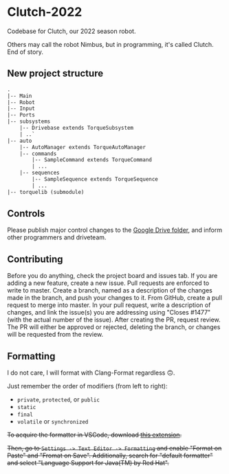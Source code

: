 # Clutch-2022

Codebase for Clutch, our 2022 season robot.

Others may call the robot Nimbus, but in programming, it's called Clutch. End of story.

## New project structure

```txt
.
|-- Main
|-- Robot
|-- Input
|-- Ports
|-- subsystems
    |-- Drivebase extends TorqueSubsystem
    | ..`
|-- auto
    |-- AutoManager extends TorqueAutoManager
    |-- commands
        |-- SampleCommand extends TorqueCommand
        | ...
    |-- sequences
        |-- SampleSequence extends TorqueSequence
        | ...
|-- torquelib (submodule)
```

## Controls

Please publish major control changes to the [Google Drive folder](https://drive.google.com/drive/folders/1bb2S4_d-e_ZlqMYT-pupsMfWWjnk1Fzt), and inform other programmers and driveteam.

## Contributing

Before you do anything, check the project board and issues tab. If you are adding a new feature, create a new issue. Pull requests are enforced to write to master. Create a branch, named as a description of the changes made in the branch, and push your changes to it. From GitHub, create a pull request to merge into master. In your pull request, write a description of changes, and link the issue(s) you are addressing using "Closes #1477" (with the actual number of the issue). After creating the PR, request review. The PR will either be approved or rejected, deleting the branch, or changes will be requested from the review.

## Formatting

I do not care, I will format with Clang-Format regardless 🙃.

Just remember the order of modifiers (from left to right):

- `private`, `protected`, or `public`
- `static`
- `final`
- `volatile` or `synchronized`

~~To acquire the formatter in VSCode, download [this extension](https://marketplace.visualstudio.com/items?itemName=redhat.java).~~

~~Then, go to `Settings -> Text Editor -> Formatting` and enable "Format on Paste" and "Fromat on Save". Additionally, search for "default formatter" and select "Language Support for Java(TM) by Red Hat".~~
